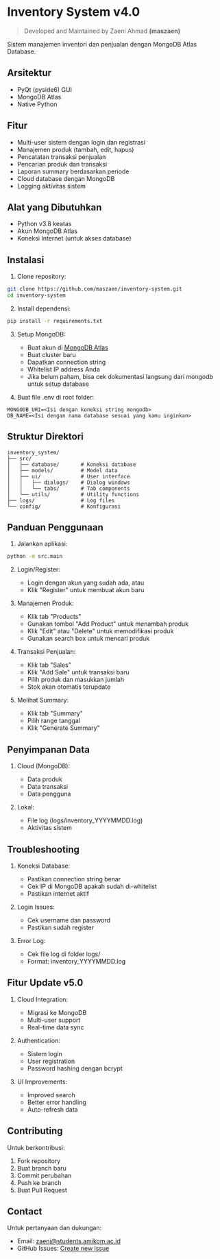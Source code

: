 # Inventory System v4.0
> Developed and Maintained by Zaeni Ahmad __(maszaen)__

Sistem manajemen inventori dan penjualan dengan MongoDB Atlas Database.

## Arsitektur
- PyQt (pyside6) GUI
- MongoDB Atlas
- Native Python

## Fitur

- Multi-user sistem dengan login dan registrasi
- Manajemen produk (tambah, edit, hapus)
- Pencatatan transaksi penjualan
- Pencarian produk dan transaksi
- Laporan summary berdasarkan periode
- Cloud database dengan MongoDB
- Logging aktivitas sistem

## Alat yang Dibutuhkan

- Python v3.8 keatas
- Akun MongoDB Atlas
- Koneksi Internet (untuk akses database)

## Instalasi

1. Clone repository:
```bash
git clone https://github.com/maszaen/inventory-system.git
cd inventory-system
```

2. Install dependensi:
```bash
pip install -r requirements.txt
```

3. Setup MongoDB:
   - Buat akun di [MongoDB Atlas](https://www.mongodb.com/cloud/atlas)
   - Buat cluster baru
   - Dapatkan connection string
   - Whitelist IP address Anda
   - Jika belum paham, bisa cek dokumentasi langsung dari mongodb untuk setup database

4. Buat file .env di root folder:
```
MONGODB_URI=<Isi dengan koneksi string mongodb>
DB_NAME=<Isi dengan nama database sesuai yang kamu inginkan>
```

## Struktur Direktori

```
inventory_system/
├── src/
│   ├── database/       # Koneksi database
│   ├── models/         # Model data
│   ├── ui/             # User interface
│   │   ├── dialogs/    # Dialog windows
│   │   └── tabs/       # Tab components
│   └── utils/          # Utility functions
├── logs/               # Log files
└── config/             # Konfigurasi
```

## Panduan Penggunaan

1. Jalankan aplikasi:
```bash
python -m src.main
```

2. Login/Register:
   - Login dengan akun yang sudah ada, atau
   - Klik "Register" untuk membuat akun baru

3. Manajemen Produk:
   - Klik tab "Products"
   - Gunakan tombol "Add Product" untuk menambah produk
   - Klik "Edit" atau "Delete" untuk memodifikasi produk
   - Gunakan search box untuk mencari produk

4. Transaksi Penjualan:
   - Klik tab "Sales"
   - Klik "Add Sale" untuk transaksi baru
   - Pilih produk dan masukkan jumlah
   - Stok akan otomatis terupdate

5. Melihat Summary:
   - Klik tab "Summary"
   - Pilih range tanggal
   - Klik "Generate Summary"

## Penyimpanan Data

1. Cloud (MongoDB):
   - Data produk
   - Data transaksi
   - Data pengguna

2. Lokal:
   - File log (logs/inventory_YYYYMMDD.log)
   - Aktivitas sistem

## Troubleshooting

1. Koneksi Database:
   - Pastikan connection string benar
   - Cek IP di MongoDB apakah sudah di-whitelist
   - Pastikan internet aktif

2. Login Issues:
   - Cek username dan password
   - Pastikan sudah register

3. Error Log:
   - Cek file log di folder logs/
   - Format: inventory_YYYYMMDD.log

## Fitur Update v5.0

1. Cloud Integration:
   - Migrasi ke MongoDB
   - Multi-user support
   - Real-time data sync

2. Authentication:
   - Sistem login
   - User registration
   - Password hashing dengan bcrypt 

3. UI Improvements:
   - Improved search
   - Better error handling
   - Auto-refresh data

## Contributing

Untuk berkontribusi:
1. Fork repository
2. Buat branch baru
3. Commit perubahan
4. Push ke branch
5. Buat Pull Request

## Contact

Untuk pertanyaan dan dukungan:
- Email: zaeni@students.amikom.ac.id
- GitHub Issues: [Create new issue](https://github.com/maszaen/inventory-system/issues)

